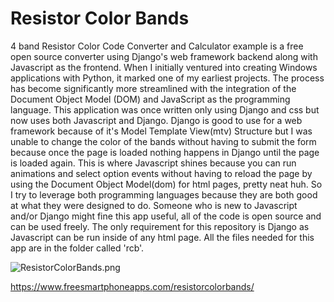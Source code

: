 # Resistor Color Bands 

4 band Resistor Color Code Converter and Calculator example is a free open source converter using Django's web framework backend along with Javascript as the frontend.
When I initially ventured into creating Windows applications with Python, it marked one of my earliest projects. The process has become significantly more streamlined with the integration of the Document Object Model (DOM) and JavaScript as the programming language.
This application was once written only using Django and css but now uses both Javascript and Django. Django is good to use for a web framework because of it's Model Template View(mtv) Structure 
but I was unable to change the color of the bands without having to submit the form because once the page is loaded nothing happens in Django until the page is loaded again. This is where Javascript 
shines because you can run animations and select option events without having to reload the page by using the Document Object Model(dom) for html pages, pretty neat huh. So I try to leverage both
programming languages because they are both good at what they were designed to do. Someone who is new to Javascript and/or Django might fine this app useful, all of the code is open source and can
be used freely. The only requirement for this repository is Django as Javascript can be run inside of any html page. All the files needed for this app are in the folder called 'rcb'.

![ResistorColorBands.png](https://www.freesmartphoneapps.com/static/projects/images/ResistorColorBands.png)


https://www.freesmartphoneapps.com/resistorcolorbands/
